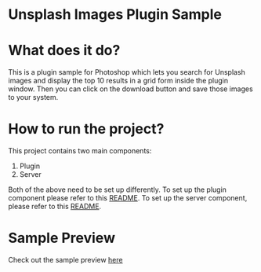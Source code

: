 # Unsplash Images Plugin Sample
# What does it do? 
This is a plugin sample for Photoshop which lets you search for Unsplash images and display the top 10 results in a grid form inside the plugin window. Then you can click on the download button and save those images to your system.

# How to run the project? 
This project contains two main components: 
1. Plugin 
2. Server

Both of the above need to be set up differently. To set up the plugin component please refer to this [README](./plugin/README.md). To set up the server component, please refer to this [README](./server/README.md).

# Sample Preview

Check out the sample preview [here](https://drive.google.com/file/d/16E142uYx6zQhPgACU-LbqZwSycffzVFQ/preview)
